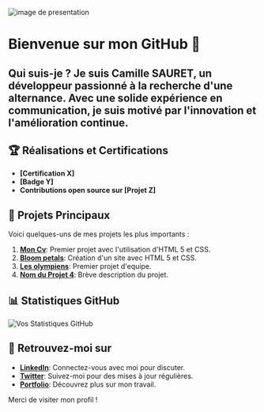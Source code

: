 ![image de presentation](https://tse1.mm.bing.net/th?id=OIG1.l2WTNLar3AVjQcJxtpsC&pid=ImgGn)

# Bienvenue sur mon GitHub 👋 

## Qui suis-je ? Je suis Camille SAURET, un développeur passionné à la recherche d'une alternance. Avec une solide expérience en communication, je suis motivé par l'innovation et l'amélioration continue.

## 🏆 Réalisations et Certifications
- **[Certification X]**
- **[Badge Y]**
- **Contributions open source sur [Projet Z]**

## 📂 Projets Principaux
Voici quelques-uns de mes projets les plus importants :
1. **[Mon Cv](https://github.com/camille-sauret/Mon-cv.git)**: Premier projet avec l'utilisation d'HTML 5 et CSS.
2. **[Bloom petals](https://github.com/camille-sauret/job1.git)**: Création d'un site avec HTML 5 et CSS.
3. **[Les olympiens](lien_vers_projet)**: Premier projet d'equipe.
4. **[Nom du Projet 4](lien_vers_projet)**: Brève description du projet.

## 📊 Statistiques GitHub
![Vos Statistiques GitHub](URL_pour_l'image_de_statistiques)

## 🔗 Retrouvez-moi sur
- **[LinkedIn](lien_vers_profile)**: Connectez-vous avec moi pour discuter.
- **[Twitter](lien_vers_profile)**: Suivez-moi pour des mises à jour régulières.
- **[Portfolio](lien_vers_portfolio)**: Découvrez plus sur mon travail.

Merci de visiter mon profil !
<!--
**camille-sauret/camille-sauret** is a ✨ _special_ ✨ repository because its `README.md` (this file) appears on your GitHub profile.

Here are some ideas to get you started:

- 🔭 I’m currently working on ...
- 🌱 I’m currently learning ...
- 👯 I’m looking to collaborate on ...
- 🤔 I’m looking for help with ...
- 💬 Ask me about ...
- 📫 How to reach me: ...
- 😄 Pronouns: ...
- ⚡ Fun fact: ...
-->
